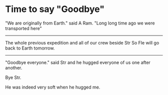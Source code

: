 # Time to say "Goodbye"

"We are originally from Earth." said A Ram. 
"Long long time ago we were transported here"

*******

The whole previous expedition and all of our crew beside Str So Fle will go back to Earth tomorrow. 

***********


"Goodbye everyone." said Str and he hugged everyone of us one after another.  

Bye Str. 

He was indeed very soft when he hugged me.